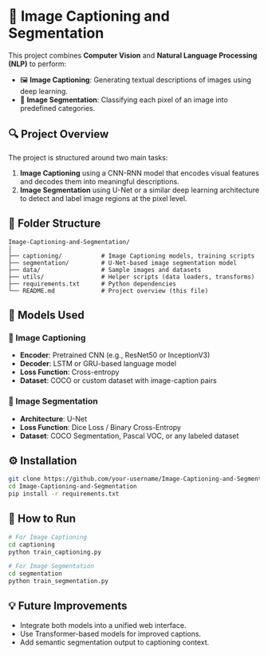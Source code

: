 # 🧠 Image Captioning and Segmentation

This project combines **Computer Vision** and **Natural Language Processing (NLP)** to perform:

* 🖼️ **Image Captioning**: Generating textual descriptions of images using deep learning.
* 🧩 **Image Segmentation**: Classifying each pixel of an image into predefined categories.

## 🔍 Project Overview

The project is structured around two main tasks:

1. **Image Captioning** using a CNN-RNN model that encodes visual features and decodes them into meaningful descriptions.
2. **Image Segmentation** using U-Net or a similar deep learning architecture to detect and label image regions at the pixel level.

## 📁 Folder Structure

```
Image-Captioning-and-Segmentation/
│
├── captioning/           # Image Captioning models, training scripts
├── segmentation/         # U-Net-based image segmentation model
├── data/                 # Sample images and datasets
├── utils/                # Helper scripts (data loaders, transforms)
├── requirements.txt      # Python dependencies
└── README.md             # Project overview (this file)
```

## 🧠 Models Used

### 📌 Image Captioning

* **Encoder**: Pretrained CNN (e.g., ResNet50 or InceptionV3)
* **Decoder**: LSTM or GRU-based language model
* **Loss Function**: Cross-entropy
* **Dataset**: COCO or custom dataset with image-caption pairs

### 🧩 Image Segmentation

* **Architecture**: U-Net
* **Loss Function**: Dice Loss / Binary Cross-Entropy
* **Dataset**: COCO Segmentation, Pascal VOC, or any labeled dataset

## ⚙️ Installation

```bash
git clone https://github.com/your-username/Image-Captioning-and-Segmentation.git
cd Image-Captioning-and-Segmentation
pip install -r requirements.txt
```

## 🚀 How to Run

```bash
# For Image Captioning
cd captioning
python train_captioning.py

# For Image Segmentation
cd segmentation
python train_segmentation.py
```

## 💡 Future Improvements

* Integrate both models into a unified web interface.
* Use Transformer-based models for improved captions.
* Add semantic segmentation output to captioning context.
